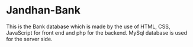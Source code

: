 # Jandhan-Bank
This is the Bank database which is made by the use of HTML, CSS, JavaScript for front end and php for the backend.
MySql database is used for the server side.
